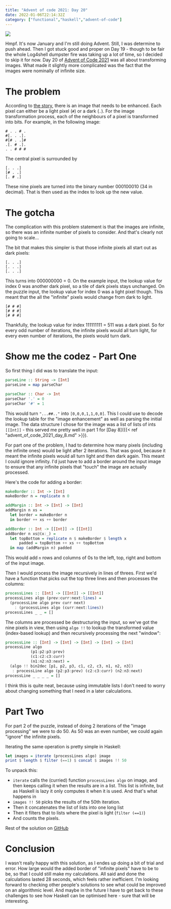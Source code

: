 ```yaml
---
title: "Advent of code 2021: Day 20"
date: 2022-01-06T22:14:32Z
category: ["functional","haskell","advent-of-code"]
---
```


![](/images/advent_of_code_title.jpg)

Hmpf.  It's now January and I'm still doing Advent.  Still, I was determine to push ahead.  Then I got stuck good and
proper on Day 19 - though to be fair the whole Log4shell dumpster fire was taking up a lot of time, so I decided to
skip it for now.
Day 20 of [Advent of Code 2021](https://adventofcode.com/2021) was all about transforming images.  What made it
slightly more complicated was the fact that the images were nominally of infinite size.

# The problem

According to [the story](https://adventofcode.com/2021/day/20), there is an image that needs to be enhanced.  Each
pixel can either be a light pixel (`#`) or a dark (`.`).  For the image transformation process, each of the neighbours
of a pixel is transformed into bits. For example, in the following image:

```
# . . # .
#[. . .].
#[# . .]#
.[. # .].
. . # # #
```

The central pixel is surrounded by 

```
[. . .]
[# . .]
[. # .]
```

These nine pixels are turned into the binary number 000100010 (34 in decimal).  That is then used as the index to look
up the new value.

# The gotcha

The complication with this problem statement is that the images are infinite, so there was an infinite number
of pixels to consider.  And that's clearly not going to scale...

The bit that makes this simpler is that those infinite pixels all start out as dark pixels:

```
[. . .]
[. . .]
[. . .]
```

This turns into 000000000 = 0.  On the example input, the lookup value for index 0 was another dark pixel, so a tile
of dark pixels stays unchanged.  On the puzzle input, the lookup value for index 0 was a light pixel though.  This meant
that the all the "infinite" pixels would change from dark to light.

```
[# # #]
[# # #]
[# # #]
```

Thankfully, the lookup value for index 111111111 = 511 was a dark pixel.  So for every odd number of iterations, the 
infinite pixels would all turn light, for every even number of iterations, the pixels would turn dark.

# Show me the codez - Part One

So first thing I did was to translate the input:

```haskell
parseLine :: String -> [Int]
parseLine = map parseChar

parseChar :: Char -> Int
parseChar '.' = 0
parseChar '#' = 1
```

This would turn `"...##.."` into `[0,0,0,1,1,0,0]`.  This I could use to decode the lookup table for the "image
enhancement" as well as parsing the initial image.  The data structure I chose for the image was a list of lists of ints 
`[[Int]]` - this served me pretty well in part 1 for [Day 8]({{< ref "advent_of_code_2021_day_8.md" >}}).

For part one of the problem, I had to determine how many
pixels (including the infinite ones) would be light after 2 iterations.  That was good, because it meant the infinite
pixels would all turn light and then dark again.  This meant I could ignore infinity.  I'd just have to add a border
around the input image to ensure that any infinite pixels that "touch" the image are actually processed.

Here's the code for adding a border:

```haskell
makeBorder :: Int -> [Int]
makeBorder n = replicate n 0

addMargin :: Int -> [Int] -> [Int]
addMargin n xs =
  let border = makeBorder n
  in border ++ xs ++ border

addBorder :: Int -> [[Int]] -> [[Int]]
addBorder n xs@(x:_) =
  let topBottom = replicate n $ makeBorder $ length x
      padded = topBottom ++ xs ++ topBottom
  in map (addMargin n) padded
```

This would add `n` rows and columns of 0s to the left, top, right and bottom of the input image.

Then I would process the image recursively in lines of threes.  First we'd have a function that picks out the top
three lines and then processes the columns:

```haskell
processLines :: [Int] -> [[Int]] -> [[Int]]
processLines algo (prev:curr:next:lines) = 
  (processLine algo prev curr next) 
    : (processLines algo (curr:next:lines))
processLines _ _ = []
```

The columns are processed be destructuring the input, so we've got the nine pixels in view, then using `algo !!` to 
lookup the transformed value (index-based lookup) and then recursively processing the next "window":

```haskell
processLine :: [Int] -> [Int] -> [Int] -> [Int] -> [Int]
processLine algo 
           (p1:p2:p3:prev)
           (c1:c2:c3:curr)
           (n1:n2:n3:next) =
  (algo !! bin2dec [p1, p2, p3, c1, c2, c3, n1, n2, n3]) 
   : processLine algo (p2:p3:prev) (c2:c3:curr) (n2:n3:next)
processLine _ _ _ _ = []
```

I think this is quite neat, because using immutable lists I don't need to worry about changing something that I need
in a later calculations.

# Part Two

For part 2 of the puzzle, instead of doing 2 iterations of the "image processing" we were to do 50.  As 50 was an
even number, we could again "ignore" the infinite pixels.

Iterating the same operation is pretty simple in Haskell:

```haskell
let images = iterate (processLines algo) image
print $ length $ filter (==1) $ concat $ images !! 50
```

To unpack this:

- `iterate` calls the (curried) function `processLines algo` on image, and then keeps calling it when the results
  are in a list.  This list is infinite, but as Haskell is lazy it only computes it when it is used.  And that's
  what happens in
- `images !! 50` picks the results of the 50th iteration.  
- Then it concatenates the list of lists into one long list
- Then it filters that to lists where the pixel is light (`filter (==1)`)
- And counts the pixels.

Rest of the solution on [GitHub](https://github.com/beny23/advent-of-code/tree/main/2021/haskell/day20) 

# Conclusion

I wasn't really happy with this solution, as I endes up doing a bit of trial and error.  How large would
the added border of "infinite pixels" have to be to be, so that I could still make my calculations.  All said
and done the calculations lasted 28 seconds, which feels rather inefficient.  I'm looking forward to checking
other people's solutions to see what could be improved on an algorithmic level.  And maybe in the future I have
to get back to these challenges to see how Haskell can be optimised here - sure that will be interesting.
